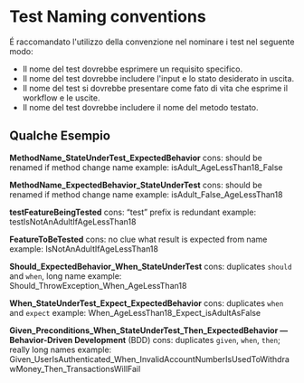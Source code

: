 # Test Naming conventions

É raccomandato l'utilizzo della convenzione nel nominare i test nel seguente modo:
- Il nome del test dovrebbe esprimere un requisito specifico.
- Il nome del test dovrebbe includere l'input e lo stato desiderato in uscita.
- Il nome del test si dovrebbe presentare come fato di vita che esprime il workflow e le uscite.
- Il nome del test dovrebbe includere il nome del metodo testato.

## Qualche Esempio
**MethodName_StateUnderTest_ExpectedBehavior**
cons: should be renamed if method change name
example: isAdult_AgeLessThan18_False

**MethodName_ExpectedBehavior_StateUnderTest**
cons: should be renamed if method change name
example: isAdult_False_AgeLessThan18

**testFeatureBeingTested**
cons: “test” prefix is redundant
example: testIsNotAnAdultIfAgeLessThan18

**FeatureToBeTested**
cons: no clue what result is expected from name
example: IsNotAnAdultIfAgeLessThan18

**Should_ExpectedBehavior_When_StateUnderTest**
cons: duplicates `should` and `when`, long name
example: Should_ThrowException_When_AgeLessThan18

**When_StateUnderTest_Expect_ExpectedBehavior**
cons: duplicates `when` and `expect`
example: When_AgeLessThan18_Expect_isAdultAsFalse

**Given_Preconditions_When_StateUnderTest_Then_ExpectedBehavior — Behavior-Driven Development** (BDD)
cons: duplicates `given`, `when`, `then`; really long names
example: Given_UserIsAuthenticated_When_InvalidAccountNumberIsUsedToWithdrawMoney_Then_TransactionsWillFail